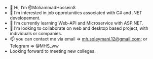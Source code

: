 - 👋 Hi, I’m @MohammadHosseinS
- 👀 I’m interested in job opprotunities associated with C# and .NET developement.
- 🌱 I’m currently learning Web-API and Microservice with ASP.NET.
- 💞️ I’m looking to collaborate on web and desktop based project, with individuals or companies.
- 📫 you can contact me via email => mh.soleymani.12@gmail.com; or Telegram => @MHS_ww
- Looking forward to meeting new colleges.

<!---
MohammadHosseinS/MohammadHosseinS is a ✨ special ✨ repository because its `README.md` (this file) appears on your GitHub profile.
You can click the Preview link to take a look at your changes.
--->
